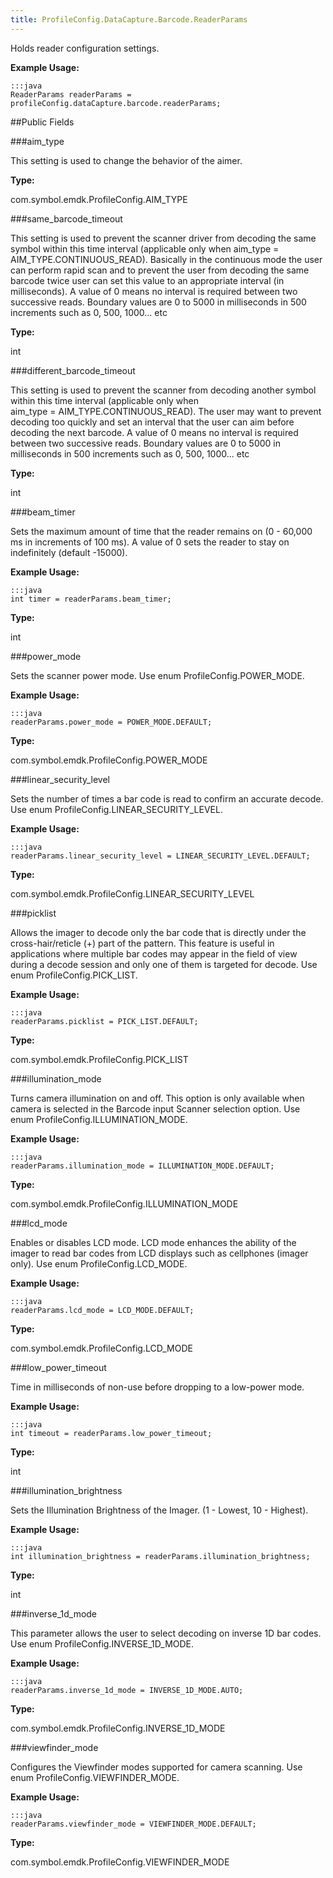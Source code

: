 ```yaml
---
title: ProfileConfig.DataCapture.Barcode.ReaderParams
---
```


Holds reader configuration settings. 
 
 

**Example Usage:**
	
	:::java	
	ReaderParams readerParams = profileConfig.dataCapture.barcode.readerParams;


##Public Fields

###aim_type

This setting is used to change the behavior of the aimer.

**Type:**

com.symbol.emdk.ProfileConfig.AIM_TYPE

###same_barcode_timeout

This setting is used to prevent the scanner driver from decoding the same symbol within this time interval (applicable only when 
 aim_type = AIM_TYPE.CONTINUOUS_READ). Basically in the continuous mode the user can perform rapid scan and to prevent the 
 user from decoding the same barcode twice user can set this value to an appropriate interval (in milliseconds). A value of 0 means 
 no interval is required between two successive reads.
 Boundary values are 0 to 5000 in milliseconds in 500 increments such as 0, 500, 1000... etc

**Type:**

int

###different_barcode_timeout

This setting is used to prevent the scanner from decoding another symbol within this time interval (applicable only when  
 aim_type = AIM_TYPE.CONTINUOUS_READ). The user may want to prevent decoding too quickly and set an interval that the user can aim 
 before decoding the next barcode. A value of 0 means no interval is required between two successive reads.
 Boundary values are 0 to 5000 in milliseconds in 500 increments such as 0, 500, 1000... etc

**Type:**

int

###beam_timer

Sets the maximum amount of time that the reader remains on (0 - 60,000 ms in increments of 100 ms). 
 A value of 0 sets the reader to stay on indefinitely (default -15000).
 
 

**Example Usage:**
	
	:::java	
	int timer = readerParams.beam_timer;


**Type:**

int

###power_mode

Sets the scanner power mode.
 Use enum  ProfileConfig.POWER_MODE.
 
 

**Example Usage:**
	
	:::java	
	readerParams.power_mode = POWER_MODE.DEFAULT;


**Type:**

com.symbol.emdk.ProfileConfig.POWER_MODE

###linear_security_level

Sets the number of times a bar code is read to confirm an accurate decode.
 Use enum  ProfileConfig.LINEAR_SECURITY_LEVEL.
 
 

**Example Usage:**
	
	:::java	
	readerParams.linear_security_level = LINEAR_SECURITY_LEVEL.DEFAULT;


**Type:**

com.symbol.emdk.ProfileConfig.LINEAR_SECURITY_LEVEL

###picklist

Allows the imager to decode only the bar code that is directly under the cross-hair/reticle (+) part of the pattern. 
 This feature is useful in applications where multiple bar codes may appear in the field of view during a decode session and 
 only one of them is targeted for decode.
 Use enum  ProfileConfig.PICK_LIST.
 
 

**Example Usage:**
	
	:::java	
	readerParams.picklist = PICK_LIST.DEFAULT;


**Type:**

com.symbol.emdk.ProfileConfig.PICK_LIST

###illumination_mode

Turns camera illumination on and off. 
 This option is only available when camera is selected in the Barcode input Scanner selection option.
 Use enum  ProfileConfig.ILLUMINATION_MODE.
 
 

**Example Usage:**
	
	:::java	
	readerParams.illumination_mode = ILLUMINATION_MODE.DEFAULT;


**Type:**

com.symbol.emdk.ProfileConfig.ILLUMINATION_MODE

###lcd_mode

Enables or disables LCD mode. 
 LCD mode enhances the ability of the imager to read bar codes from LCD displays such as cellphones (imager only).
 Use enum  ProfileConfig.LCD_MODE.
 
 

**Example Usage:**
	
	:::java	
	readerParams.lcd_mode = LCD_MODE.DEFAULT;


**Type:**

com.symbol.emdk.ProfileConfig.LCD_MODE

###low_power_timeout

Time in milliseconds of non-use before dropping to a low-power mode.
 
 

**Example Usage:**
	
	:::java	
	int timeout = readerParams.low_power_timeout;


**Type:**

int

###illumination_brightness

Sets the Illumination Brightness of the Imager. (1 - Lowest, 10 - Highest).
 
 

**Example Usage:**
	
	:::java	
	int illumination_brightness = readerParams.illumination_brightness;


**Type:**

int

###inverse_1d_mode

This parameter allows the user to select decoding on inverse 1D bar codes.
 Use enum  ProfileConfig.INVERSE_1D_MODE.
 
 

**Example Usage:**
	
	:::java	
	readerParams.inverse_1d_mode = INVERSE_1D_MODE.AUTO;


**Type:**

com.symbol.emdk.ProfileConfig.INVERSE_1D_MODE

###viewfinder_mode

Configures the Viewfinder modes supported for camera scanning.
 Use enum  ProfileConfig.VIEWFINDER_MODE.
 
 

**Example Usage:**
	
	:::java	
	readerParams.viewfinder_mode = VIEWFINDER_MODE.DEFAULT;


**Type:**

com.symbol.emdk.ProfileConfig.VIEWFINDER_MODE


